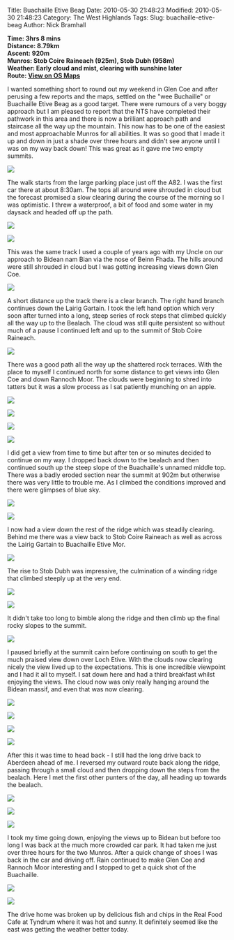 Title: Buachaille Etive Beag
Date: 2010-05-30 21:48:23
Modified: 2010-05-30 21:48:23
Category: The West Highlands
Tags: 
Slug: buachaille-etive-beag
Author: Nick Bramhall

**Time: 3hrs 8 mins  
Distance: 8.79km  
Ascent: 920m  
Munros: Stob Coire Raineach (925m), Stob Dubh (958m)  
Weather: Early cloud and mist, clearing with sunshine later  
Route: [View on OS Maps](https://www.invertedworld.co.uk/hillwalking/hillwalk/138)**

I wanted something short to round out my weekend in Glen Coe and after perusing a few reports and the maps, settled on the "wee Buchaille" or Buachaille Etive Beag as a good target. There were rumours of a very boggy approach but I am pleased to report that the NTS have completed their pathwork in this area and there is now a brilliant approach path and staircase all the way up the mountain. This now has to be one of the easiest and most approachable Munros for all abilities. It was so good that I made it up and down in just a shade over three hours and didn't see anyone until I was on my way back down! This was great as it gave me two empty summits.

[![](http://farm2.static.flickr.com/1296/4673667979_59b5eaf26b_b.jpg)](http://www.flickr.com/photos/53725815@N00/4673667979)

The walk starts from the large parking place just off the A82. I was the first car there at about 8:30am. The tops all around were shrouded in cloud but the forecast promised a slow clearing during the course of the morning so I was optimistic. I threw a waterproof, a bit of food and some water in my daysack and headed off up the path. 

[![](http://farm5.static.flickr.com/4002/4673673157_911edfa89f_b.jpg)](http://www.flickr.com/photos/53725815@N00/4673673157)

[![](http://farm5.static.flickr.com/4028/4673678277_394ed22fa3_b.jpg)](http://www.flickr.com/photos/53725815@N00/4673678277)

This was the same track I used a couple of years ago with my Uncle on our approach to Bidean nam Bian via the nose of Beinn Fhada. The hills around were still shrouded in cloud but I was getting increasing views down Glen Coe.

[![](http://farm5.static.flickr.com/4048/4673698519_9a9ecb3a7d_b.jpg)](http://www.flickr.com/photos/53725815@N00/4673698519)

A short distance up the track there is a clear branch. The right hand branch continues down the Lairig Gartain. I took the left hand option which very soon after turned into a long, steep series of rock steps that climbed quickly all the way up to the Bealach. The cloud was still quite persistent so without much of a pause I continued left and up to the summit of Stob Coire Raineach. 

[![](http://farm5.static.flickr.com/4037/4673707281_154f6aa20b_b.jpg)](http://www.flickr.com/photos/53725815@N00/4673707281)

There was a good path all the way up the shattered rock terraces. With the place to myself I continued north for some distance to get views into Glen Coe and down Rannoch Moor. The clouds were beginning to shred into tatters but it was a slow process as I sat patiently munching on an apple.

[![](http://farm5.static.flickr.com/4067/4674334478_2db4fb7352_b.jpg)](http://www.flickr.com/photos/53725815@N00/4674334478)

[![](http://farm2.static.flickr.com/1266/4673716467_0aefff8920_b.jpg)](http://www.flickr.com/photos/53725815@N00/4673716467)

[![](http://farm5.static.flickr.com/4063/4673737997_701129f5bd_b.jpg)](http://www.flickr.com/photos/53725815@N00/4673737997)

[![](http://farm2.static.flickr.com/1287/4673747727_7141e401a1_b.jpg)](http://www.flickr.com/photos/53725815@N00/4673747727)

I did get a view from time to time but after ten or so minutes decided to continue on my way. I dropped back down to the bealach and then continued south up the steep slope of the Buachaille's unnamed middle top. There was a badly eroded section near the summit at 902m but otherwise there was very little to trouble me. As I climbed the conditions improved and there were glimpses of blue sky.

[![](http://farm2.static.flickr.com/1279/4674392190_c1fe551726_b.jpg)](http://www.flickr.com/photos/53725815@N00/4674392190)

[![](http://farm5.static.flickr.com/4004/4673786083_0b5a97b3dc_b.jpg)](http://www.flickr.com/photos/53725815@N00/4673786083)

I now had a view down the rest of the ridge which was steadily clearing. Behind me there was a view back to Stob Coire Raineach as well as across the Lairig Gartain to Buachaille Etive Mor.

[![](http://farm5.static.flickr.com/4056/4674412932_aa08af66a5_b.jpg)](http://www.flickr.com/photos/53725815@N00/4674412932)

The rise to Stob Dubh was impressive, the culmination of a winding ridge that climbed steeply up at the very end.

[![](http://farm5.static.flickr.com/4017/4673795419_623c9df335_b.jpg)](http://www.flickr.com/photos/53725815@N00/4673795419)

[![](http://farm5.static.flickr.com/4036/4673804229_8aae82e587_b.jpg)](http://www.flickr.com/photos/53725815@N00/4673804229)

It didn't take too long to bimble along the ridge and then climb up the final rocky slopes to the summit.

[![](http://farm5.static.flickr.com/4071/4674450832_2e4f945b80_b.jpg)](http://www.flickr.com/photos/53725815@N00/4674450832)

I paused briefly at the summit cairn before continuing on south to get the much praised view down over Loch Etive. With the clouds now clearing nicely the view lived up to the expectations. This is one incredible viewpoint and I had it all to myself. I sat down here and had a third breakfast whilst enjoying the views. The cloud now was only really hanging around the Bidean massif, and even that was now clearing.

[![](http://farm5.static.flickr.com/4024/4674478682_fbb07bfea5_b.jpg)](http://www.flickr.com/photos/53725815@N00/4674478682)

[![](http://farm5.static.flickr.com/4005/4673866049_283f5d9a48_b.jpg)](http://www.flickr.com/photos/53725815@N00/4673866049)

[![](http://farm5.static.flickr.com/4058/4675873896_d35467028a_b.jpg)](http://www.flickr.com/photos/53725815@N00/4675873896)

[![](http://farm5.static.flickr.com/4024/4673849873_d277d407ff_b.jpg)](http://www.flickr.com/photos/53725815@N00/4673849873)

After this it was time to head back - I still had the long drive back to Aberdeen ahead of me. I reversed my outward route back along the ridge, passing through a small cloud and then dropping down the steps from the bealach. Here I met the first other punters of the day, all heading up towards the bealach.

[![](http://farm5.static.flickr.com/4037/4673838167_1ae9a1769f_b.jpg)](http://www.flickr.com/photos/53725815@N00/4673838167)

[![](http://farm2.static.flickr.com/1284/4674510052_6efedeb14d_b.jpg)](http://www.flickr.com/photos/53725815@N00/4674510052)

[![](http://farm2.static.flickr.com/1291/4673902631_4fd9027099_b.jpg)](http://www.flickr.com/photos/53725815@N00/4673902631)

I took my time going down, enjoying the views up to Bidean but before too long I was back at the much more crowded car park. It had taken me just over three hours for the two Munros. After a quick change of shoes I was back in the car and driving off. Rain continued to make Glen Coe and Rannoch Moor interesting and I stopped to get a quick shot of the Buachaille.

[![](http://farm5.static.flickr.com/4039/4675813436_e4fed7037d_b.jpg)](http://www.flickr.com/photos/53725815@N00/4675813436)

[![](http://farm5.static.flickr.com/4027/4674451401_815645e705_b.jpg)](http://www.flickr.com/photos/53725815@N00/4674451401)

The drive home was broken up by delicious fish and chips in the Real Food Cafe at Tyndrum where it was hot and sunny. It definitely seemed like the east was getting the weather better today.


